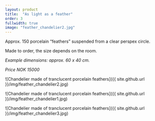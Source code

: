 ```yaml
---
layout: product
title:  "As light as a feather"
order: 3
fullwidth: true
image: "feather_chandelier2.jpg"
---
```


Approx. 150 porcelain “feathers” suspended from a clear perspex circle.

Made to order, the size depends on the room.

*Example dimensions: approx. 60 x 40 cm.*

*Price NOK 15000*

![Chandelier made of tranclucent porcelain feathers]({{ site.github.url }}/img/feather_chandelier2.jpg)

![Chandelier made of tranclucent porcelain feathers]({{ site.github.url }}/img/feather_chandelier1.jpg)

![Chandelier made of tranclucent porcelain feathers]({{ site.github.url }}/img/feather_chandelier3.jpg)
